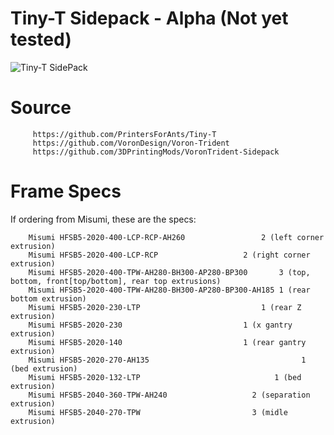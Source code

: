 # Tiny-T Sidepack - Alpha (Not yet tested)
                  
 ![Tiny-T SidePack](https://github.com/LANCER245/Tiny-T-Sidepack/blob/main/images/Tiny-t-Sidepack.jpg)

# Source
         https://github.com/PrintersForAnts/Tiny-T
         https://github.com/VoronDesign/Voron-Trident
         https://github.com/3DPrintingMods/VoronTrident-Sidepack

# Frame Specs
If ordering from Misumi, these are the specs:

        Misumi HFSB5-2020-400-LCP-RCP-AH260		         	2 (left corner extrusion)
        Misumi HFSB5-2020-400-LCP-RCP		         	2 (right corner extrusion)
        Misumi HFSB5-2020-400-TPW-AH280-BH300-AP280-BP300		3 (top, bottom, front[top/bottom], rear top extrusions)
        Misumi HFSB5-2020-400-TPW-AH280-BH300-AP280-BP300-AH185	1 (rear bottom extrusion)
        Misumi HFSB5-2020-230-LTP			                1 (rear Z extrusion)
        Misumi HFSB5-2020-230			                1 (x gantry extrusion)
        Misumi HFSB5-2020-140			                1 (rear gantry extrusion)
        Misumi HFSB5-2020-270-AH135			        		         1 (bed extrusion)
        Misumi HFSB5-2020-132-LTP			      	           1 (bed extrusion)
        Misumi HFSB5-2040-360-TPW-AH240                   2 (separation extrusion)
        Misumi HFSB5-2040-270-TPW                         3 (midle extrusion)
